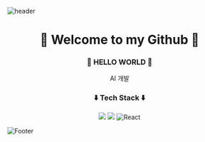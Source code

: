 ![header](https://capsule-render.vercel.app/api?type=waving&height=300&color=87CEEB&text=kimchaewon%20GIT&animation=twinkling)
<div align="center">
  <h1>🍳 Welcome to my Github 🐣</h1>
  <h3>🌻 HELLO WORLD 🌼</h3>
  AI 개발
  <h3>⬇️ Tech Stack ⬇️</h3>
  <img src="https://img.shields.io/badge/Python-3776AB?style=for-the-badge&logo=Python&logoColor=white"> <img  src="https://img.shields.io/badge/R-75AADB?style=for-the-badge&logo=R&logoColor=white"> <img src="https://img.shields.io/badge/React-61DAFB?style=for-the-badge&logo=React&logoColor=black" alt="React"/>
</div>

![Footer](https://capsule-render.vercel.app/api?section=footer&type=waving&color=87CEEB)
